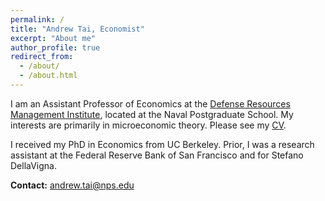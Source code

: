 ```yaml
---
permalink: /
title: "Andrew Tai, Economist"
excerpt: "About me"
author_profile: true
redirect_from: 
  - /about/
  - /about.html
---
```


I am an Assistant Professor of Economics at the [Defense Resources Management Institute](https://nps.edu/web/drmi), located at the Naval Postgraduate School. My interests are primarily in microeconomic theory. Please see my [CV](files/Tai_CV.pdf).

I received my PhD in Economics from UC Berkeley. Prior, I was a research assistant at the Federal Reserve Bank of San Francisco and for Stefano DellaVigna.

**Contact:** andrew.tai@nps.edu
